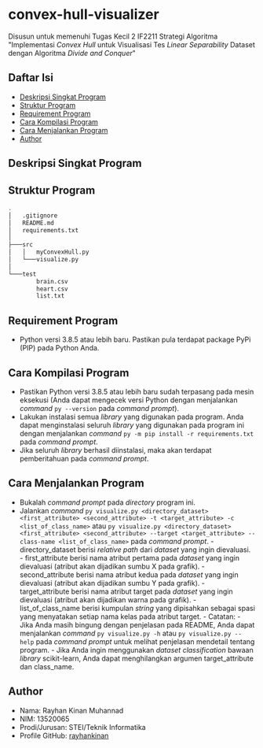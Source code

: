 # convex-hull-visualizer
Disusun untuk memenuhi Tugas Kecil 2 IF2211 Strategi Algoritma "Implementasi *Convex Hull* untuk Visualisasi Tes *Linear Separability* Dataset dengan Algoritma *Divide and Conquer*"

## Daftar Isi
* [Deskripsi Singkat Program](#deskripsi-singkat-program)
* [Struktur Program](#struktur-program)
* [Requirement Program](#requirement-program)
* [Cara Kompilasi Program](#cara-kompilasi-program)
* [Cara Menjalankan Program](#cara-menjalankan-program)
* [Author](#author)

## Deskripsi Singkat Program

## Struktur Program
```bash
.
│   .gitignore
│   README.md
│   requirements.txt
│                   
├───src
│   │   myConvexHull.py
│   └───visualize.py
│           
└───test
        brain.csv
        heart.csv
        list.txt
```

## Requirement Program
* Python versi 3.8.5 atau lebih baru. Pastikan pula terdapat package PyPi (PIP) pada Python Anda.

## Cara Kompilasi Program
- Pastikan Python versi 3.8.5 atau lebih baru sudah terpasang pada mesin eksekusi (Anda dapat mengecek versi Python dengan menjalankan *command* `py --version` pada *command prompt*).
- Lakukan instalasi semua *library* yang digunakan pada program. Anda dapat menginstalasi seluruh *library* yang digunakan pada program ini dengan menjalankan *command* `py -m pip install -r requirements.txt` pada *command prompt*.
- Jika seluruh *library* berhasil diinstalasi, maka akan terdapat pemberitahuan pada *command prompt*.

## Cara Menjalankan Program
- Bukalah *command prompt* pada *directory* program ini.
- Jalankan *command* `py visualize.py <directory_dataset> <first_attribute> <second_attribute> -t <target_attribute> -c <list_of_class_name>` atau `py visualize.py <directory_dataset> <first_attribute> <second_attribute> --target <target_attribute> --class-name <list_of_class_name>` pada *command prompt*.
        - directory_dataset berisi *relative path* dari *dataset* yang ingin dievaluasi.
        - first_attribute berisi nama atribut pertama pada *dataset* yang ingin dievaluasi (atribut akan dijadikan sumbu X pada grafik).
        - second_attribute berisi nama atribut kedua pada *dataset* yang ingin dievaluasi (atribut akan dijadikan sumbu Y pada grafik).
        - target_attribute berisi nama atribut target pada *dataset* yang ingin dievaluasi (atribut akan dijadikan warna pada grafik).
        - list_of_class_name berisi kumpulan *string* yang dipisahkan sebagai spasi yang menyatakan setiap nama kelas pada atribut target.
        - Catatan:
                - Jika Anda masih bingung dengan penjelasan pada README, Anda dapat menjalankan *command* `py visualize.py -h` atau `py visualize.py --help` pada *command prompt* untuk melihat penjelasan mendetail tentang program.
                - Jika Anda ingin menggunakan *dataset classification* bawaan *library* scikit-learn, Anda dapat menghilangkan argumen target_attribute dan class_name.

## Author
* Nama: Rayhan Kinan Muhannad
* NIM: 13520065
* Prodi/Jurusan: STEI/Teknik Informatika
* Profile GitHub: [rayhankinan](https://github.com/rayhankinan)